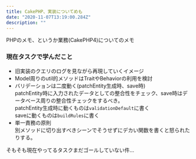 ```yaml
---
title: CakePHP、実装についてめも
date: "2020-11-07T13:19:00.284Z"
description: ""
---
```


PHPのメモ、というか業務(CakePHP4)についてのメモ
### 現在タスクで学んだこと
- 旧実装のクエリのログを見ながら再現していくイメージ
- Model周りのutil的メソッドはTraitやBehaviorの利用を検討
- バリデーションは二度動く(patchEntity生成時、save時)  
patchEntity時に入力されたデータとしての整合性をチェック、save時はデータベース周りの整合性チェックをするべき。  
patchEntity生成時に動くものは`validationDefault`に書く  
saveに動くものは`buildRules`に書く  
- 単一責務の原則  
別メソッドに切り出すべきシーンでそうせずにデカい関数を書くと怒られたりする。

そもそも現在やってるタスクまだゴールしていない件…
